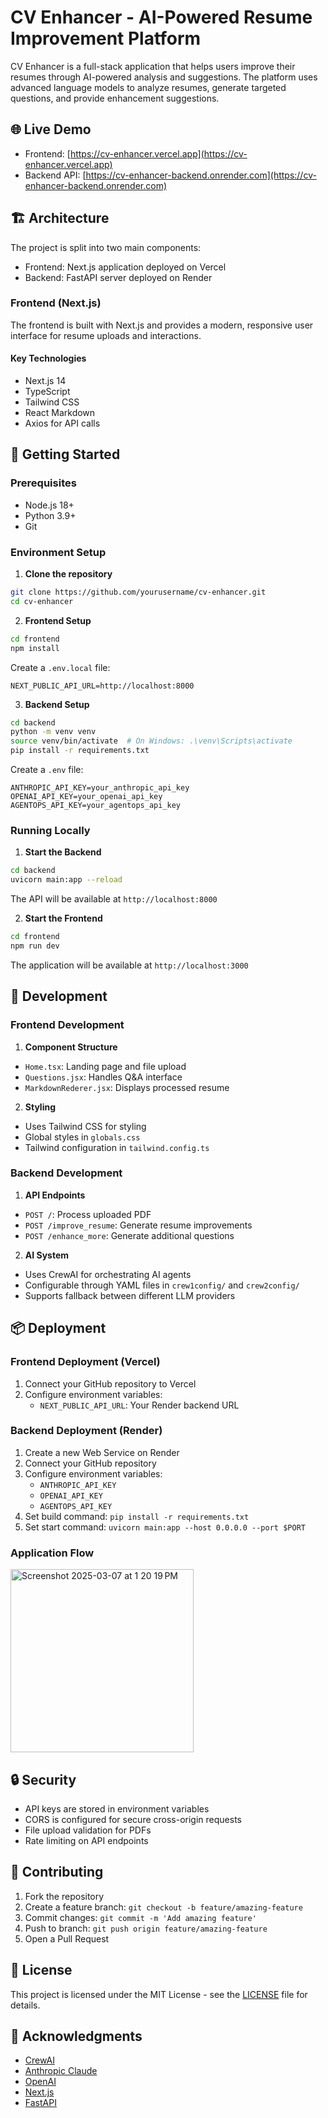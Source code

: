 # CV Enhancer - AI-Powered Resume Improvement Platform

CV Enhancer is a full-stack application that helps users improve their resumes through AI-powered analysis and suggestions. The platform uses advanced language models to analyze resumes, generate targeted questions, and provide enhancement suggestions.

## 🌐 Live Demo
- Frontend: [https://cv-enhancer.vercel.app](https://cv-enhancer.vercel.app)
- Backend API: [https://cv-enhancer-backend.onrender.com](https://cv-enhancer-backend.onrender.com)

## 🏗️ Architecture

The project is split into two main components:
- Frontend: Next.js application deployed on Vercel
- Backend: FastAPI server deployed on Render

### Frontend (Next.js)

The frontend is built with Next.js and provides a modern, responsive user interface for resume uploads and interactions.

#### Key Technologies
- Next.js 14
- TypeScript
- Tailwind CSS
- React Markdown
- Axios for API calls


## 🚀 Getting Started

### Prerequisites
- Node.js 18+
- Python 3.9+
- Git

### Environment Setup

1. **Clone the repository**
```bash
git clone https://github.com/yourusername/cv-enhancer.git
cd cv-enhancer
```

2. **Frontend Setup**
```bash
cd frontend
npm install
```

Create a `.env.local` file:
```env
NEXT_PUBLIC_API_URL=http://localhost:8000
```

3. **Backend Setup**
```bash
cd backend
python -m venv venv
source venv/bin/activate  # On Windows: .\venv\Scripts\activate
pip install -r requirements.txt
```

Create a `.env` file:
```env
ANTHROPIC_API_KEY=your_anthropic_api_key
OPENAI_API_KEY=your_openai_api_key
AGENTOPS_API_KEY=your_agentops_api_key
```

### Running Locally

1. **Start the Backend**
```bash
cd backend
uvicorn main:app --reload
```
The API will be available at `http://localhost:8000`

2. **Start the Frontend**
```bash
cd frontend
npm run dev
```
The application will be available at `http://localhost:3000`

## 🔧 Development

### Frontend Development

1. **Component Structure**
- `Home.tsx`: Landing page and file upload
- `Questions.jsx`: Handles Q&A interface
- `MarkdownRederer.jsx`: Displays processed resume

2. **Styling**
- Uses Tailwind CSS for styling
- Global styles in `globals.css`
- Tailwind configuration in `tailwind.config.ts`

### Backend Development

1. **API Endpoints**
- `POST /`: Process uploaded PDF
- `POST /improve_resume`: Generate resume improvements
- `POST /enhance_more`: Generate additional questions

2. **AI System**
- Uses CrewAI for orchestrating AI agents
- Configurable through YAML files in `crew1config/` and `crew2config/`
- Supports fallback between different LLM providers

## 📦 Deployment

### Frontend Deployment (Vercel)

1. Connect your GitHub repository to Vercel
2. Configure environment variables:
   - `NEXT_PUBLIC_API_URL`: Your Render backend URL

### Backend Deployment (Render)

1. Create a new Web Service on Render
2. Connect your GitHub repository
3. Configure environment variables:
   - `ANTHROPIC_API_KEY`
   - `OPENAI_API_KEY`
   - `AGENTOPS_API_KEY`
4. Set build command: `pip install -r requirements.txt`
5. Set start command: `uvicorn main:app --host 0.0.0.0 --port $PORT`


### Application Flow
<img width="293" alt="Screenshot 2025-03-07 at 1 20 19 PM" src="https://github.com/user-attachments/assets/7bb4092a-e1c1-4a8f-9afb-fd3ea0a42693" />


## 🔒 Security

- API keys are stored in environment variables
- CORS is configured for secure cross-origin requests
- File upload validation for PDFs
- Rate limiting on API endpoints

## 🤝 Contributing

1. Fork the repository
2. Create a feature branch: `git checkout -b feature/amazing-feature`
3. Commit changes: `git commit -m 'Add amazing feature'`
4. Push to branch: `git push origin feature/amazing-feature`
5. Open a Pull Request

## 📝 License

This project is licensed under the MIT License - see the [LICENSE](LICENSE) file for details.

## 🙏 Acknowledgments

- [CrewAI](https://github.com/joaomdmoura/crewAI)
- [Anthropic Claude](https://www.anthropic.com/)
- [OpenAI](https://openai.com/)
- [Next.js](https://nextjs.org/)
- [FastAPI](https://fastapi.tiangolo.com/)


